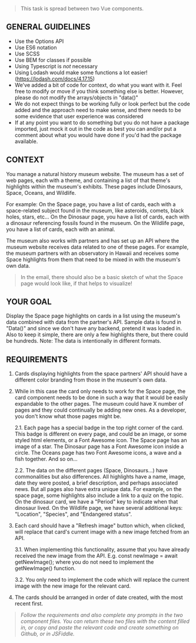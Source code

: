 > This task is spread between two Vue components.

## GENERAL GUIDELINES

- Use the Options API
- Use ES6 notation
- Use SCSS
- Use BEM for classes if possible
- Using Typescript is *not* necessary
- Using Lodash would make some functions a lot easier! (https://lodash.com/docs/4.17.15)
- We've added a bit of code for context, do what you want with it. Feel free to modify or move if you think something else is better. However, please do not modify the arrays/objects in "data()"
- We do not expect things to be working fully or look perfect but the code added and the approach need to make sense, and there needs to be some evidence that user experience was considered
- If at any point you want to do something but you do not have a package imported, just mock it out in the code as best you can and/or put a comment about what you would have done if you'd had the package available.



## CONTEXT

You manage a natural history museum website. The museum has a set of web pages, each with a theme, and containing a list of that theme's highlights within the museum's exhibits. These pages include Dinosaurs, Space, Oceans, and Wildlife.

For example:
On the Space page, you have a list of cards, each with a space-related subject found in the museum, like asteroids, comets, black holes, stars, etc...
On the Dinosaur page, you have a list of cards, each with a dinosaur referencing fossils found in the museum.
On the Wildlife page, you have a list of cards, each with an animal.

The museum also works with partners and has set up an API where the museum website receives data related to one of these pages. For example, the museum partners with an observatory in Hawaii and receives some Space highlights from them that need to be mixed in with the museum's own data.

> In the email, there should also be a basic sketch of what the Space page would look like, if that helps to visualize!



## YOUR GOAL

Display the Space page highlights on cards in a list using the museum's data combined with data from the partner's API. Sample data is found in "Data()" and since we don't have any backend, pretend it was loaded in. Also to keep it simple, there are only a few highlights there, but there could be hundreds. Note: The data is intentionally in different formats.



## REQUIREMENTS

1. Cards displaying highlights from the space partners' API should have a different color branding from those in the museum's own data.

2. While in this case the card only needs to work for the Space page, the card component needs to be done in such a way that it would be easily expandable to the other pages. The museum could have X number of pages and they could continually be adding new ones. As a developer, you don't know what those pages might be.

    2.1.    Each page has a special badge in the top right corner of the card. This badge is different on every page, and could be an image, or some styled html elements, or a Font Awesome icon. The Space page has an image of a star. The Dinosaur page has a Font Awesome icon inside a circle. The Oceans page has two Font Awesome icons, a wave and a fish together. And so on...

    2.2.     The data on the different pages (Space, Dinosaurs...) have commonalities but also differences. All highlights have a name, image, date they were posted, a brief description, and perhaps associated news. But all pages also have extra unique data. For example, on the space page, some highlights also include a link to a quiz on the topic. On the dinosaur card, we have a "Period" key to indicate when that dinosaur lived. On the Wildlife page, we have several additional keys: "Location", "Species", and "Endangered status".

3. Each card should have a "Refresh image" button which, when clicked, will replace that card's current image with a new image fetched from an API.

    3.1.     When implementing this functionality, assume that you have already received the new image from the API. E.g. const newImage = await getNewImage(); where you do not need to implement the getNewImage() function.

    3.2.     You only need to implement the code which will replace the current image with the new image for the relevant card.

4. The cards should be arranged in order of date created, with the most recent first.


>*Follow the requirements and also complete any prompts in the two component files. You can return these two files with the content filled in, or copy and paste the relevant code and create something on Github, or in JSFiddle.*